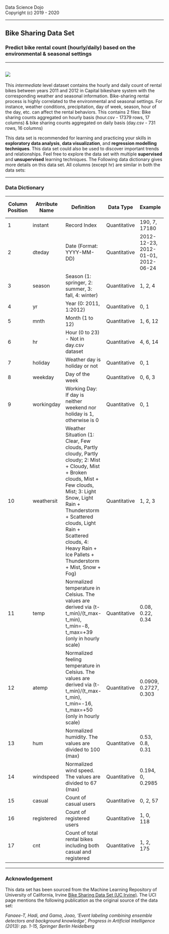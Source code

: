 Data Science Dojo <br/>
Copyright (c) 2019 - 2020

---

## Bike Sharing Data Set 

### Predict bike rental count (hourly/daily) based on the environmental & seasonal settings

---
![](411.jpg)
---

This *intermediate* level dataset contains the hourly and daily count of rental bikes between years 2011 and 2012 in Capital bikeshare system with the corresponding weather and seasonal information.
Bike-sharing rental process is highly correlated to the environmental and seasonal settings. For instance, weather conditions, precipitation, day of week, season, hour of the day, etc. can affect the rental behaviors.
This contains 2 files: Bike sharing counts aggregated on hourly basis (hour.csv - 17379 rows, 17 columns) & bike sharing counts aggregated on daily basis (day.csv - 731 rows, 16 columns)

This data set is recommended for learning and practicing your skills in **exploratory data analysis**, **data visualization**, and **regression modelling techniques**.
This data set could also be used to discover important trends and relationships.
Feel free to explore the data set with multiple **supervised** and **unsupervised** learning techniques. The Following data dictionary gives more details on this data set. All columns (except hr) are similar in both the data sets:

---

### Data Dictionary 

| Column   Position 	| Atrribute Name 	| Definition                                                                                                                                                                                                                                                                                                 	| Data Type    	| Example                            	| % Null Ratios 	|
|-------------------	|----------------	|------------------------------------------------------------------------------------------------------------------------------------------------------------------------------------------------------------------------------------------------------------------------------------------------------------	|--------------	|------------------------------------	|---------------	|
| 1                 	| instant        	| Record Index                                                                                                                                                                                                                                                                                               	| Quantitative 	| 190, 7, 17180                      	| 0             	|
| 2                 	| dteday         	| Date (Format: YYYY-MM-DD)                                                                                                                                                                                                                                                                                  	| Quantitative 	| 2012-12-23, 2012-01-01, 2012-06-24 	| 0             	|
| 3                 	| season         	| Season (1:   springer, 2: summer, 3: fall, 4: winter)                                                                                                                                                                                                                                                      	| Quantitative 	| 1, 2, 4                            	| 0             	|
| 4                 	| yr             	| Year (0: 2011,   1:2012)                                                                                                                                                                                                                                                                                   	| Quantitative 	| 0, 1                               	| 0             	|
| 5                 	| mnth           	| Month (1 to 12)                                                                                                                                                                                                                                                                                            	| Quantitative 	| 1, 6, 12                           	| 0             	|
| 6                 	| hr             	| Hour (0 to 23) - Not in day.csv dataset                                                                                                                                                                                                                                                                    	| Quantitative 	| 4, 6, 14                           	| 0             	|
| 7                 	| holiday        	| Weather day is   holiday or not                                                                                                                                                                                                                                                                            	| Quantitative 	| 0, 1                               	| 0             	|
| 8                 	| weekday        	| Day of the   week                                                                                                                                                                                                                                                                                          	| Quantitative 	| 0, 6, 3                            	| 0             	|
| 9                 	| workingday     	| Working Day: If day is neither weekend nor holiday is 1, otherwise is 0                                                                                                                                                                                                                                    	| Quantitative 	| 0, 1                               	| 0             	|
| 10                	| weathersit     	| Weather Situation (1: Clear, Few   clouds, Partly cloudy, Partly cloudy; 2: Mist + Cloudy, Mist + Broken clouds,   Mist + Few clouds, Mist; 3: Light Snow, Light Rain + Thunderstorm + Scattered   clouds, Light Rain + Scattered clouds, 4: Heavy Rain + Ice Pallets +   Thunderstorm + Mist, Snow + Fog) 	| Quantitative 	| 1, 2, 3                            	| 0             	|
| 11                	| temp           	| Normalized   temperature in Celsius. The values are derived via (t-t_min)/(t_max-t_min),   t_min=-8, t_max=+39 (only in hourly scale)                                                                                                                                                                      	| Quantitative 	| 0.08, 0.22, 0.34                   	| 0             	|
| 12                	| atemp          	| Normalized   feeling temperature in Celsius. The values are derived via   (t-t_min)/(t_max-t_min), t_min=-16, t_max=+50 (only in hourly scale)                                                                                                                                                             	| Quantitative 	| 0.0909, 0.2727, 0.303              	| 0             	|
| 13                	| hum            	| Normalized humidity. The values are divided to 100 (max)                                                                                                                                                                                                                                                   	| Quantitative 	| 0.53, 0.8, 0.31                    	| 0             	|
| 14                	| windspeed      	| Normalized wind speed. The values are divided to 67 (max)                                                                                                                                                                                                                                                  	| Quantitative 	| 0.194, 0, 0.2985                   	| 0             	|
| 15                	| casual         	| Count of casual users                                                                                                                                                                                                                                                                                      	| Quantitative 	| 0, 2, 57                           	| 0             	|
| 16                	| registered     	| Count of   registered users                                                                                                                                                                                                                                                                                	| Quantitative 	| 1, 0, 118                          	| 0             	|
| 17                	| cnt            	| Count of total rental bikes including both casual and registered                                                                                                                                                                                                                                           	| Quantitative 	| 1, 2, 175                          	| 0             	|
---

### Acknowledgement


This data set has been sourced from the Machine Learning Repository of University of California, Irvine [Bike Sharing Data Set (UC Irvine)](https://archive.ics.uci.edu/ml/datasets/Bike+Sharing+Dataset). 
The UCI page mentions the following publication as the original source of the data set:

*Fanaee-T, Hadi, and Gama, Joao, 'Event labeling combining ensemble detectors and background knowledge', Progress in Artificial Intelligence (2013): pp. 1-15, Springer Berlin Heidelberg*
